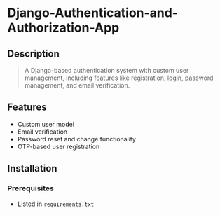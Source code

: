 # Django-Authentication-and-Authorization-App

## Description
> A Django-based authentication system with custom user management, including features like registration, login, password management, and email verification.

## Features
- Custom user model
- Email verification
- Password reset and change functionality
- OTP-based user registration

## Installation

### Prerequisites
- Listed in `requirements.txt`


